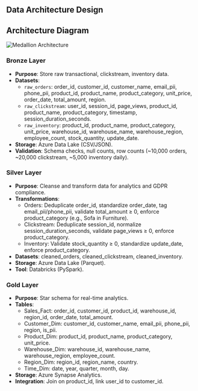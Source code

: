 ## Data Architecture Design
## Architecture Diagram
![Medallion Architecture](architecture_diagram.png)

### Bronze Layer
- **Purpose**: Store raw transactional, clickstream, inventory data.
- **Datasets**:
  - `raw_orders`: order_id, customer_id, customer_name, email_pii, phone_pii, product_id, product_name, product_category, unit_price, order_date, total_amount, region.
  - `raw_clickstream`: user_id, session_id, page_views, product_id, product_name, product_category, timestamp, session_duration_seconds.
  - `raw_inventory`: product_id, product_name, product_category, unit_price, warehouse_id, warehouse_name, warehouse_region, employee_count, stock_quantity, update_date.
- **Storage**: Azure Data Lake (CSV/JSON).
- **Validation**: Schema checks, null counts, row counts (~10,000 orders, ~20,000 clickstream, ~5,000 inventory daily).

### Silver Layer
- **Purpose**: Cleanse and transform data for analytics and GDPR compliance.
- **Transformations**:
  - Orders: Deduplicate order_id, standardize order_date, tag email_pii/phone_pii, validate total_amount ≥ 0, enforce product_category (e.g., Sofa in Furniture).
  - Clickstream: Deduplicate session_id, normalize session_duration_seconds, validate page_views ≥ 0, enforce product_category.
  - Inventory: Validate stock_quantity ≥ 0, standardize update_date, enforce product_category.
- **Datasets**: cleaned_orders, cleaned_clickstream, cleaned_inventory.
- **Storage**: Azure Data Lake (Parquet).
- **Tool**: Databricks (PySpark).

### Gold Layer
- **Purpose**: Star schema for real-time analytics.
- **Tables**:
  - Sales_Fact: order_id, customer_id, product_id, warehouse_id, region_id, order_date, total_amount.
  - Customer_Dim: customer_id, customer_name, email_pii, phone_pii, region, is_pii.
  - Product_Dim: product_id, product_name, product_category, unit_price.
  - Warehouse_Dim: warehouse_id, warehouse_name, warehouse_region, employee_count.
  - Region_Dim: region_id, region_name, country.
  - Time_Dim: date, year, quarter, month, day.
- **Storage**: Azure Synapse Analytics.
- **Integration**: Join on product_id, link user_id to customer_id.